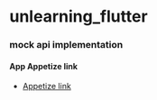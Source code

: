 # unlearning_flutter

### mock api implementation


#### App Appetize link

- [Appetize link ](https://appetize.io/app/iurpliem7u36jtpz3dauyosfqm?device=pixel4&osVersion=11.0&scale=75)

